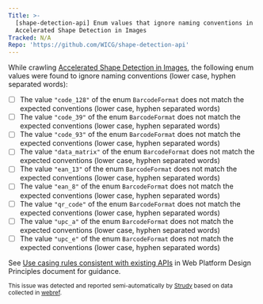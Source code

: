 ```yaml
---
Title: >-
  [shape-detection-api] Enum values that ignore naming conventions in
  Accelerated Shape Detection in Images
Tracked: N/A
Repo: 'https://github.com/WICG/shape-detection-api'
---
```


While crawling [Accelerated Shape Detection in Images](https://wicg.github.io/shape-detection-api/), the following enum values were found to ignore naming conventions (lower case, hyphen separated words):
* [ ] The value `"code_128"` of the enum `BarcodeFormat` does not match the expected conventions (lower case, hyphen separated words)
* [ ] The value `"code_39"` of the enum `BarcodeFormat` does not match the expected conventions (lower case, hyphen separated words)
* [ ] The value `"code_93"` of the enum `BarcodeFormat` does not match the expected conventions (lower case, hyphen separated words)
* [ ] The value `"data_matrix"` of the enum `BarcodeFormat` does not match the expected conventions (lower case, hyphen separated words)
* [ ] The value `"ean_13"` of the enum `BarcodeFormat` does not match the expected conventions (lower case, hyphen separated words)
* [ ] The value `"ean_8"` of the enum `BarcodeFormat` does not match the expected conventions (lower case, hyphen separated words)
* [ ] The value `"qr_code"` of the enum `BarcodeFormat` does not match the expected conventions (lower case, hyphen separated words)
* [ ] The value `"upc_a"` of the enum `BarcodeFormat` does not match the expected conventions (lower case, hyphen separated words)
* [ ] The value `"upc_e"` of the enum `BarcodeFormat` does not match the expected conventions (lower case, hyphen separated words)

See [Use casing rules consistent with existing APIs](https://w3ctag.github.io/design-principles/#casing-rules) in Web Platform Design Principles document for guidance.

<sub>This issue was detected and reported semi-automatically by [Strudy](https://github.com/w3c/strudy/) based on data collected in [webref](https://github.com/w3c/webref/).</sub>
